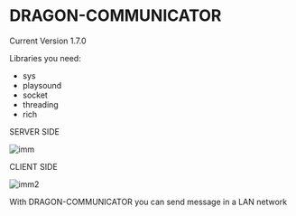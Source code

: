 # DRAGON-COMMUNICATOR

Current Version 1.7.0
<p>Libraries you need:</p>
<ul>
  <li>sys</li>
  <li>playsound</li>
  <li>socket</li>
  <li>threading</li>
  <li>rich</li>
</ul>

<p>SERVER SIDE</p>

![imm](https://user-images.githubusercontent.com/67701333/117857077-acd8ff80-b28c-11eb-8da4-503f52d7408f.png)

<p>CLIENT SIDE</p>

![imm2](https://user-images.githubusercontent.com/67701333/117857109-b95d5800-b28c-11eb-8ec4-030157d7f942.png)



With DRAGON-COMMUNICATOR you can send message in a LAN network
